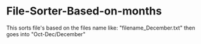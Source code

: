 # File-Sorter-Based-on-months
This sorts file's based on the files name like: "filename_December.txt" then goes into "Oct-Dec/December"
